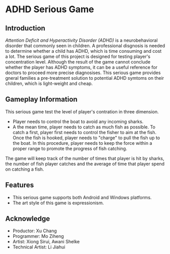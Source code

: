 # ADHD Serious Game


## Introduction

*Attention Deficit and Hyperactivity Disorder (ADHD)* is a neurobehavioral disorder that commonly seen in children. A professional disgnosis is needed to determine whether a child has ADHD, which is time consuming and cost a lot. The serious game of this project is designed for testing player's concentration level. Although the result of the game cannot conclude whether the player has ADHD symptoms, it can be a useful reference for doctors to proceed more precise diagnosises. This serious game provides gneral families a pre-treatment solution to potential ADHD symtoms on their children, which is light-weight and cheap.

## Gameplay Information

This serious game test the level of player's contration in three dimension.
+ Player needs to control the boat to avoid any incoming sharks.
+ A the mean time, player needs to catch as much fish as possible. To catch a first, player first needs to control the fisher to aim at the fish. Once the fish is hooked, player needs to "charge" to pull the fish up to the boat. In this procedure, player needs to keep the force within a proper range to promote the progress of fish catching.

The game will keep track of the number of times that player is hit by sharks, the number of fish player catches and the average of time that player spend on catching a fish.

## Features
+ This serious game supports both Android and Windows platforms.
+ The art style of this game is expressionism.

## Acknowledge
+ Productor: Xu Chang 
+ Programmer: Mo Ziheng
+ Artist: Xiong Sirui, Awani Shelke
+ Technical Artist: Li Jiahui